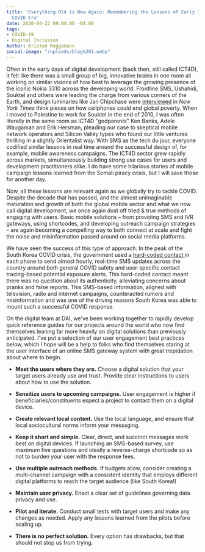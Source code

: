 ```yaml
---
title: 'Everything Old is New Again: Remembering the Lessons of Early ICT4D in the
  COVID Era'
date: 2020-04-22 09:04:00 -04:00
tags:
- COVID-19
- Digital Inclusion
Author: Kristen Roggemann
social-image: "/uploads/blog%201.webp"
---
```


Often in the early days of digital development (back then, still called ICT4D), it felt like there was a small group of big, innovative brains in one room all working on similar visions of how best to leverage the growing presence of the iconic Nokia 3310 across the developing world. Frontline SMS, Ushahidi, Souktel and others were leading the charge from various corners of the Earth, and design luminaries like Jan Chipchase were [interviewed](https://www.nytimes.com/2008/04/13/magazine/13anthropology-t.html) in *New York Times* think pieces on how cellphones could end global poverty.  When I moved to Palestine to work for Souktel in the end of 2010, I was often literally in the same room as ICT4D "godparents" Ken Banks, Adele Waugaman and Erik Hersman, pleading our case to skeptical mobile network operators and Silicon Valley types who found our little ventures thrilling in a slightly Orientalist way. With SMS as the tech du jour, everyone codified similar lessons in real time around the successful design of, for example, mobile awareness campaigns. The ICT4D sector grew rapidly across markets, simultaneously building strong use cases for users and development practitioners alike. I do have some hilarious stories of mobile campaign lessons learned from the Somali piracy crisis, but I will save those for another day.

Now, all these lessons are relevant again as we globally try to tackle COVID. Despite the decade that has passed, and the almost unimaginable maturation and growth of both the global mobile sector and what we now call digital development, we once again dust off tried & true methods of engaging with users. Basic mobile solutions – from providing SMS and IVR gateways, using shortcodes, and developing outreach campaign strategies – are again becoming a compelling way to both connect at scale and fight the noise and misinformation passed around on social media platforms.

We have seen the success of this type of approach. In the peak of the South Korea COVID crisis, the government used a [hard-coded contact ](https://thediplomat.com/2020/03/lessons-from-south-koreas-covid-19-outbreak-the-good-bad-and-ugly/)in each phone to send almost hourly, real-time SMS updates across the country around both general COVID safety and user-specific contact tracing-based potential exposure alerts. This hard-coded contact meant there was no question about its authenticity, alleviating concerns about pranks and false reports. This SMS-based information, aligned with television, radio and internet campaigns, counteracted rumors and misinformation and was one of the driving reasons South Korea was able to mount such a successful COVID response.

On the digital team at DAI, we've been working together to rapidly develop quick reference guides for our projects around the world who now find themselves leaning far more heavily on digital solutions than previously anticipated.  I've put a selection of our user engagement best practices below, which I hope will be a help to folks who find themselves staring at the user interface of an online SMS gateway system with great trepidation about where to begin.

* **Meet the users where they are.** Choose a digital solution that your target users already use and trust. Provide clear instructions to users about how to use the solution.

* **Sensitize users to upcoming campaigns.** User engagement is higher if beneficiaries/constituents expect a project to contact them on a digital device.

* **Create relevant local content.** Use the local language, and ensure that local sociocultural norms inform your messaging.


* **Keep it short and simple.** Clear, direct, and succinct messages work best on digital devices. If launching an SMS-based survey, use maximum five questions and ideally a reverse-charge shortcode so as not to burden your user with the response fees.

* **Use multiple outreach methods.**  If budgets allow, consider creating a multi-channel campaign with a consistent identity that employs different digital platforms to reach the target audience (like South Korea!)

* **Maintain user privacy.** Enact a clear set of guidelines governing data privacy and use.

* **Pilot and iterate.** Conduct small tests with target users and make any changes as needed. Apply any lessons learned from the pilots before scaling up.

* **There is no perfect solution.** Every option has drawbacks, but that should not stop us from trying.